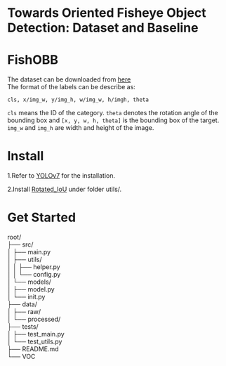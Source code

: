 Towards Oriented Fisheye Object Detection: Dataset and Baseline
===

FishOBB
===
The dataset can be downloaded from [here](https://pan.baidu.com/s/1NaTZuoIslkxCGQQTKQsQRA?pwd=yndg)<br>
The format of the labels can be describe as: <br>
```
cls, x/img_w, y/img_h, w/img_w, h/imgh, theta
```
`cls` means the ID of the category. `theta` denotes the rotation angle of the bounding box and `[x, y, w, h, theta]` is the bounding box of the target. `img_w` and `img_h` are width and height of the image.

Install
===
1.Refer to [YOLOv7](https://github.com/WongKinYiu/yolov7) for the installation.

2.Install [Rotated_IoU](https://github.com/lilanxiao/Rotated_IoU) under folder utils/.

Get Started
===
root/  <br>
├── src/  <br>
│ ├── main.py <br>
│ ├── utils/ <br>
│ │ ├── helper.py <br>
│ │ └── config.py <br>
│ └── models/ <br>
│ ├── model.py <br>
│ └── init.py <br>
├── data/ <br>
│ ├── raw/ <br>
│ └── processed/ <br>
├── tests/ <br>
│ ├── test_main.py <br>
│ └── test_utils.py <br>
├── README.md <br>
└── VOC <br>
